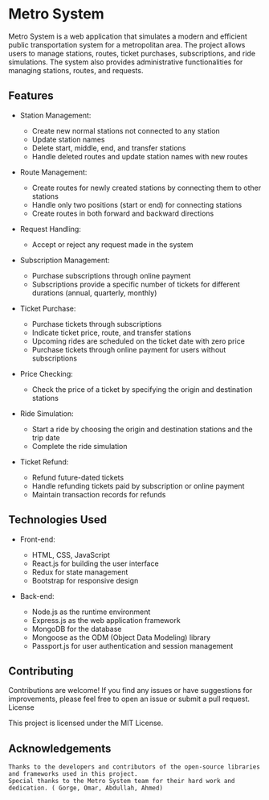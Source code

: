 # Metro System

Metro System is a web application that simulates a modern and efficient public transportation system for a metropolitan area. The project allows users to manage stations, routes, ticket purchases, subscriptions, and ride simulations. The system also provides administrative functionalities for managing stations, routes, and requests.

## Features

- Station Management:
  - Create new normal stations not connected to any station
  - Update station names
  - Delete start, middle, end, and transfer stations
  - Handle deleted routes and update station names with new routes

- Route Management:
  - Create routes for newly created stations by connecting them to other stations
  - Handle only two positions (start or end) for connecting stations
  - Create routes in both forward and backward directions

- Request Handling:
  - Accept or reject any request made in the system

- Subscription Management:
  - Purchase subscriptions through online payment
  - Subscriptions provide a specific number of tickets for different durations (annual, quarterly, monthly)

- Ticket Purchase:
  - Purchase tickets through subscriptions
  - Indicate ticket price, route, and transfer stations
  - Upcoming rides are scheduled on the ticket date with zero price
  - Purchase tickets through online payment for users without subscriptions

- Price Checking:
  - Check the price of a ticket by specifying the origin and destination stations

- Ride Simulation:
  - Start a ride by choosing the origin and destination stations and the trip date
  - Complete the ride simulation

- Ticket Refund:
  - Refund future-dated tickets
  - Handle refunding tickets paid by subscription or online payment
  - Maintain transaction records for refunds

## Technologies Used

- Front-end:
  - HTML, CSS, JavaScript
  - React.js for building the user interface
  - Redux for state management
  - Bootstrap for responsive design
  
- Back-end:
  - Node.js as the runtime environment
  - Express.js as the web application framework
  - MongoDB for the database
  - Mongoose as the ODM (Object Data Modeling) library
  - Passport.js for user authentication and session management

## Contributing

Contributions are welcome! If you find any issues or have suggestions for improvements, please feel free to open an issue or submit a pull request.
License

This project is licensed under the MIT License.
## Acknowledgements

    Thanks to the developers and contributors of the open-source libraries and frameworks used in this project.
    Special thanks to the Metro System team for their hard work and dedication. ( Gorge, Omar, Abdullah, Ahmed)

